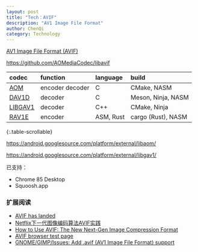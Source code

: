 ```yaml
---
layout: post
title: "Tech：AVIF"
description: "AV1 Image File Format"
author: ChenQi
category: Technology
---
```


[AV1 Image File Format (AVIF)](https://aomediacodec.github.io/av1-avif/)

https://github.com/AOMediaCodec/libavif

<div class="scrollable-table-wrapper" markdown="block">

| codec | function | language | build |
|:---|:---|:---|:---|
| [AOM](https://aomedia.googlesource.com/aom/) | encoder decoder | C | CMake, NASM |
| [DAV1D](https://code.videolan.org/videolan/dav1d) | decoder | C | Meson, Ninja, NASM |
| [LIBGAV1](https://chromium.googlesource.com/codecs/libgav1/) | decoder | C++ | CMake, Ninja |
| [RAV1E](https://github.com/xiph/rav1e) | encoder | ASM, Rust | cargo (Rust), NASM |

{:.table-scrollable}
</div>

https://android.googlesource.com/platform/external/libaom/

https://android.googlesource.com/platform/external/libgav1/

已支持：

+ Chrome 85 Desktop
+ Squoosh.app

### 扩展阅读

+ [AVIF has landed](https://jakearchibald.com/2020/avif-has-landed/)
+ [Netflix下一代图像编码算法AVIF实践](https://www.infoq.cn/article/FOTyHPQ26SD24pN2Jx68)
+ [How to Use AVIF: The New Next-Gen Image Compression Format](https://reachlightspeed.com/blog/using-the-new-high-performance-avif-image-format-on-the-web-today/)
+ [AVIF browser test page](https://libre-software.net/avif-test/)
+ [GNOME/GIMP/Issues: Add .avif (AV1 Image File Format) support](https://gitlab.gnome.org/GNOME/gimp/-/issues/2668)

